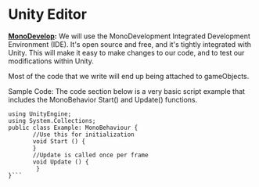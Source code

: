 Unity Editor
============

**[MonoDevelop](monodevelop.md):**  We will use the MonoDevelopment Integrated Development Environment (IDE). It's open source and free, and it's tightly integrated with Unity.  This will make it easy to make changes to our code, and to test our modifications within Unity.

Most of the code that we write will end up being attached to gameObjects.  

Sample Code:  The code section below is a very basic
script example that includes the MonoBehavior Start() and 
Update() functions. 


```
using UnityEngine;
using System.Collections;
public class Example: MonoBehaviour {
       //Use this for initialization
       void Start () {
       }
       //Update is called once per frame
       void Update () {
        } 
}```